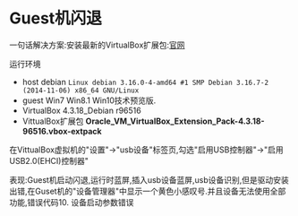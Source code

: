 # Guest机闪退

一句话解决方案:安装最新的VirtualBox扩展包:[官网](http://www.oracle.com/technetwork/server-storage/virtualbox/downloads/index.html#extpack)

运行环境

* host debian
  `Linux debian 3.16.0-4-amd64 #1 SMP Debian 3.16.7-2 (2014-11-06) x86_64 GNU/Linux`
* guest Win7 Win8.1 Win10技术预览版.
* VirtualBox 4.3.18_Debian r96516
* VittualBox扩展包 **Oracle_VM_VirtualBox_Extension_Pack-4.3.18-96516.vbox-extpack**

在VittualBox虚拟机的"设置"->"usb设备"标签页,勾选"启用USB控制器"->"启用USB2.0(EHCI)控制器"

表现:Guest机启动闪退,运行时蓝屏,插入usb设备蓝屏,usb设备识别,但是驱动安装出错,在Guset机的"设备管理器"中显示一个黄色小感叹号.并且设备无法使用全部功能,错误代码10. 设备启动参数错误
